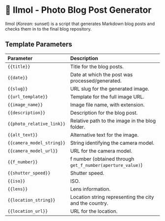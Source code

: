# 📸 Ilmol - Photo Blog Post Generator

Ilmol (_Korean:_ sunset) is a script that generates Markdown blog posts and checks them in to the final blog repository.

## Template Parameters

| Parameter | Description |
|:------|:------|
| `{{title}}` | Title for the blog posts. |
| `{{date}}` | Date at which the post was processed/generated. | 
| `{{slug}}` | URL slug for the generated image. |
| `{{url_template}}` | Template for the full image URL. |
| `{{image_name}}` | Image file name, with extension. |
| `{{description}}` | Description for the blog post. |
| `{{photo_relative_link}}` | Relative path to the image in the blog folder. |
| `{{alt_text}}` | Alternative text for the image. |
| `{{camera_model_string}}` | String identifying the camera model. |
| `{{camera_model_url}}` | URL for the camera model. |
| `{{f_number}}` | f number (obtained through `get_f_number(aperture_value)`) |
| `{{shutter_speed}}` | Shutter speed. |
| `{{iso}}` | ISO. |
| `{{lens}}` | Lens information. |
| `{{location_string}}` | Location string representing the city and the country. |
| `{{location_url}}` | URL for the location. |